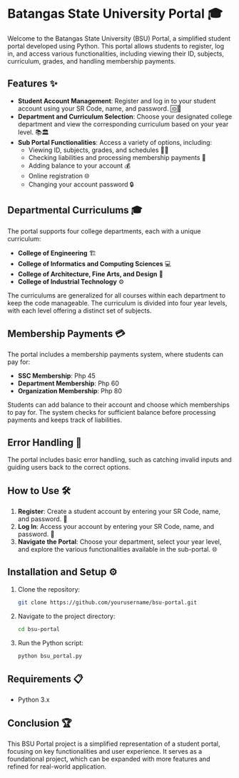 # Batangas State University Portal 🎓

Welcome to the Batangas State University (BSU) Portal, a simplified student portal developed using Python. This portal allows students to register, log in, and access various functionalities, including viewing their ID, subjects, curriculum, grades, and handling membership payments.

## Features ✨

- **Student Account Management**: Register and log in to your student account using your SR Code, name, and password. 🆔🔑
- **Department and Curriculum Selection**: Choose your designated college department and view the corresponding curriculum based on your year level. 📚🏛️
- **Sub Portal Functionalities**: Access a variety of options, including:
  - Viewing ID, subjects, grades, and schedules 📄📅
  - Checking liabilities and processing membership payments 💸
  - Adding balance to your account 💰
  - Online registration 🌐
  - Changing your account password 🔒

## Departmental Curriculums 🎓

The portal supports four college departments, each with a unique curriculum:

- **College of Engineering** 🏗️
- **College of Informatics and Computing Sciences** 💻
- **College of Architecture, Fine Arts, and Design** 🎨
- **College of Industrial Technology** ⚙️

The curriculums are generalized for all courses within each department to keep the code manageable. The curriculum is divided into four year levels, with each level offering a distinct set of subjects.

## Membership Payments 💳

The portal includes a membership payments system, where students can pay for:

- **SSC Membership**: Php 45
- **Department Membership**: Php 60
- **Organization Membership**: Php 80

Students can add balance to their account and choose which memberships to pay for. The system checks for sufficient balance before processing payments and keeps track of liabilities.

## Error Handling 🚨

The portal includes basic error handling, such as catching invalid inputs and guiding users back to the correct options.

## How to Use 🛠️

1. **Register**: Create a student account by entering your SR Code, name, and password. 📝
2. **Log In**: Access your account by entering your SR Code, name, and password. 🔑
3. **Navigate the Portal**: Choose your department, select your year level, and explore the various functionalities available in the sub-portal. 🌐

## Installation and Setup ⚙️

1. Clone the repository:
    ```bash
    git clone https://github.com/yourusername/bsu-portal.git
    ```
2. Navigate to the project directory:
    ```bash
    cd bsu-portal
    ```
3. Run the Python script:
    ```bash
    python bsu_portal.py
    ```

## Requirements 📋

- Python 3.x

## Conclusion 🏆

This BSU Portal project is a simplified representation of a student portal, focusing on key functionalities and user experience. It serves as a foundational project, which can be expanded with more features and refined for real-world application.

